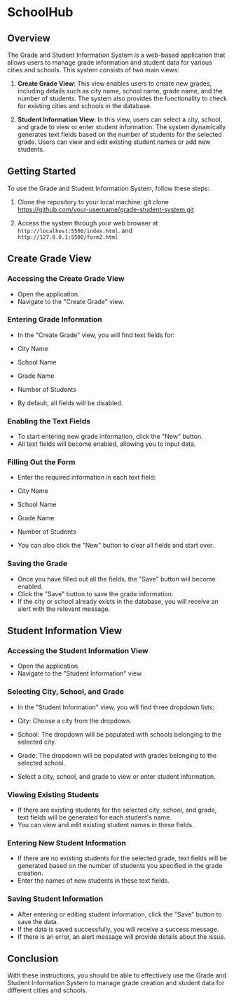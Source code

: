 # SchoolHub

## Overview

The Grade and Student Information System is a web-based application that allows users to manage grade information and student data for various cities and schools. This system consists of two main views: 

1. **Create Grade View**: This view enables users to create new grades, including details such as city name, school name, grade name, and the number of students. The system also provides the functionality to check for existing cities and schools in the database.

2. **Student Information View**: In this view, users can select a city, school, and grade to view or enter student information. The system dynamically generates text fields based on the number of students for the selected grade. Users can view and edit existing student names or add new students.

## Getting Started

To use the Grade and Student Information System, follow these steps:

1. Clone the repository to your local machine:
git clone https://github.com/your-username/grade-student-system.git


2. Access the system through your web browser at `http://localhost:5500/index.html`. and `http://127.0.0.1:5500/form2.html`

## Create Grade View

### Accessing the Create Grade View

- Open the application.
- Navigate to the "Create Grade" view.

### Entering Grade Information

- In the "Create Grade" view, you will find text fields for:
- City Name
- School Name
- Grade Name
- Number of Students

- By default, all fields will be disabled.

### Enabling the Text Fields

- To start entering new grade information, click the "New" button.
- All text fields will become enabled, allowing you to input data.

### Filling Out the Form

- Enter the required information in each text field:
- City Name
- School Name
- Grade Name
- Number of Students

- You can also click the "New" button to clear all fields and start over.

### Saving the Grade

- Once you have filled out all the fields, the "Save" button will become enabled.
- Click the "Save" button to save the grade information.
- If the city or school already exists in the database, you will receive an alert with the relevant message.

## Student Information View

### Accessing the Student Information View

- Open the application.
- Navigate to the "Student Information" view.

### Selecting City, School, and Grade

- In the "Student Information" view, you will find three dropdown lists:
- City: Choose a city from the dropdown.
- School: The dropdown will be populated with schools belonging to the selected city.
- Grade: The dropdown will be populated with grades belonging to the selected school.

- Select a city, school, and grade to view or enter student information.

### Viewing Existing Students

- If there are existing students for the selected city, school, and grade, text fields will be generated for each student's name.
- You can view and edit existing student names in these fields.

### Entering New Student Information

- If there are no existing students for the selected grade, text fields will be generated based on the number of students you specified in the grade creation.
- Enter the names of new students in these text fields.

### Saving Student Information

- After entering or editing student information, click the "Save" button to save the data.
- If the data is saved successfully, you will receive a success message.
- If there is an error, an alert message will provide details about the issue.

## Conclusion

With these instructions, you should be able to effectively use the Grade and Student Information System to manage grade creation and student data for different cities and schools.

